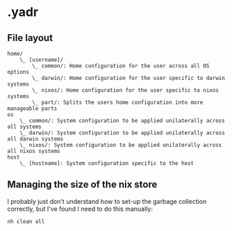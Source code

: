# .yadr

## File layout

```
home/
    \_ [username]/
        \_ common/: Home configuration for the user across all OS options
        \_ darwin/: Home configuration for the user specific to darwin systems
        \_ nixos/: Home configuration for the user specific to nixos systems
        \_ part/: Splits the users home configuration into more manageable parts
os
    \_ common/: System configuration to be applied unilaterally across all systems
    \_ darwin/: System configuration to be applied unilaterally across all darwin systems
    \_ nixos/: System configuration to be applied unilaterally across all nixos systems
host
    \_ [hostname]: System configuration specific to the host
```

## Managing the size of the nix store

I probably just don't understand how to set-up the garbage collection correctly, but I've found I need to do this manually:

```sh
nh clean all
```

